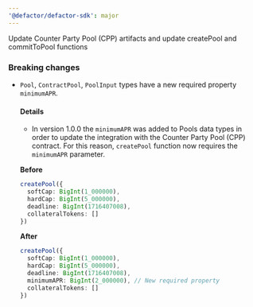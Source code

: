 ```yaml
---
'@defactor/defactor-sdk': major
---
```


Update Counter Party Pool (CPP) artifacts and update createPool and commitToPool functions

### Breaking changes

- `Pool`, `ContractPool`, `PoolInput` types have a new required property `minimumAPR`.

  #### Details

  - In version 1.0.0 the `minimumAPR` was added to Pools data types in order to update the integration with the Counter Party Pool (CPP) contract. For this reason, `createPool` function now requires the `minimumAPR` parameter.

  **Before**

  ```typescript
  createPool({
    softCap: BigInt(1_000000),
    hardCap: BigInt(5_000000),
    deadline: BigInt(1716407008),
    collateralTokens: []
  })
  ```

  **After**

  ```typescript
  createPool({
    softCap: BigInt(1_000000),
    hardCap: BigInt(5_000000),
    deadline: BigInt(1716407008),
    minimumAPR: BigInt(2_000000), // New required property
    collateralTokens: []
  })
  ```
